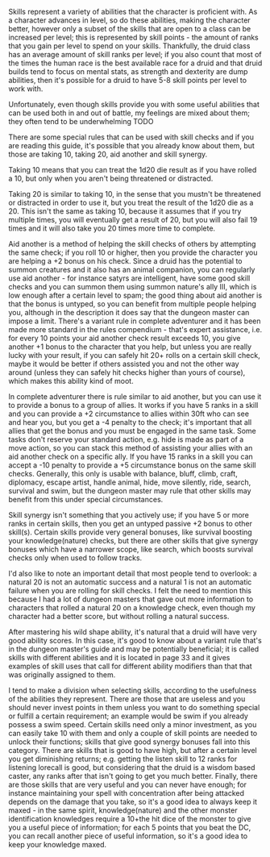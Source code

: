 Skills represent a variety of abilities that the character is proficient with. As a character advances in level, so do these abilities, making the character better, however only a subset of the skills that are open to a class can be increased per level; this is represented by skill points - the amount of ranks that you gain per level to spend on your skills. Thankfully, the druid class has an average amount of skill ranks per level; if you also count that most of the times the human race is the best available race for a druid and that druid builds tend to focus on mental stats, as strength and dexterity are dump abilities, then it's possible for a druid to have 5-8 skill points per level to work with. 

Unfortunately, even though skills provide you with some useful abilities that can be used both in and out of battle, my feelings are mixed about them; they often tend to be underwhelming TODO 

There are some special rules that can be used with skill checks and if you are reading this guide, it's possible that you already know about them, but those are taking 10, taking 20, aid another and skill synergy. 

Taking 10 means that you can treat the 1d20 die result as if you have rolled a 10, but only when you aren't being threatened or distracted. 

Taking 20 is similar to taking 10, in the sense that you mustn't be threatened or distracted in order to use it, but you treat the result of the 1d20 die as a 20. This isn't the same as taking 10, because it assumes that if you try multiple times, you will eventually get a result of 20, but you will also fail 19 times and it will also take you 20 times more time to complete. 

Aid another is a method of helping the skill checks of others by attempting the same check; if you roll 10 or higher, then you provide the character you are helping a +2 bonus on his check. Since a druid has the potential to summon creatures and it also has an animal companion, you can regularly use aid another - for instance satyrs are intelligent, have some good skill checks and you can summon them using summon nature's ally III, which is low enough after a certain level to spam; the good thing about aid another is that the bonus is untyped, so you can benefit from multiple people helping you, although in the description it does say that the dungeon master can impose a limit. There's a variant rule in complete adventurer and it has been made more standard in the rules compendium - that's expert assistance, i.e. for every 10 points your aid another check result exceeds 10, you give another +1 bonus to the character that you help, but unless you are really lucky with your result, if you can safely hit 20+ rolls on a certain skill check, maybe it would be better if others assisted you and not the other way around (unless they can safely hit checks higher than yours of course), which makes this ability kind of moot. 

In complete adventurer there is rule similar to aid another, but you can use it to provide a bonus to a group of allies. It works if you have 5 ranks in a skill and you can provide a +2 circumstance to allies within 30ft who can see and hear you, but you get a -4 penalty to the check; it's important that all allies that get the bonus and you must be engaged in the same task. Some tasks don't reserve your standard action, e.g. hide is made as part of a move action, so you can stack this method of assisting your allies with an aid another check on a specific ally. If you have 15 ranks in a skill you can accept a -10 penalty to provide a +5 circumstance bonus on the same skill checks. Generally, this only is usable with balance, bluff, climb, craft, diplomacy, escape artist, handle animal, hide, move silently, ride, search, survival and swim, but the dungeon master may rule that other skills may benefit from this under special circumstances. 

Skill synergy isn't something that you actively use; if you have 5 or more ranks in certain skills, then you get an untyped passive +2 bonus to other skill(s). Certain skills provide very general bonuses, like survival boosting your knowledge(nature) checks, but there are other skills that give synergy bonuses which have a narrower scope, like search, which boosts survival checks only when used to follow tracks. 

I'd also like to note an important detail that most people tend to overlook: a natural 20 is not an automatic success and a natural 1 is not an automatic failure when you are rolling for skill checks. I felt the need to mention this because I had a lot of dungeon masters that gave out more information to characters that rolled a natural 20 on a knowledge check, even though my character had a better score, but without rolling a natural success. 

After mastering his wild shape ability, it's natural that a druid will have very good ability scores. In this case, it's good to know about a variant rule that's in the dungeon master's guide and may be potentially beneficial; it is called skills with different abilities and it is located in page 33 and it gives examples of skill uses that call for different ability modifiers than that that was originally assigned to them. 

I tend to make a division when selecting skills, according to the usefulness of the abilities they represent. There are those that are useless and you should never invest points in them unless you want to do something special or fulfill a certain requirement; an example would be swim if you already possess a swim speed. Certain skills need only a minor investment, as you can easily take 10 with them and only a couple of skill points are needed to unlock their functions; skills that give good synergy bonuses fall into this category. There are skills that is good to have high, but after a certain level you get diminishing returns; e.g. getting the listen skill to 12 ranks for listening lorecall is good, but considering that the druid is a wisdom based caster, any ranks after that isn't going to get you much better. Finally, there are those skills that are very useful and you can never have enough; for instance maintaining your spell with concentration after being attacked depends on the damage that you take, so it's a good idea to always keep it maxed - in the same spirit, knowledge(nature) and the other monster identification knowledges require a 10+the hit dice of the monster to give you a useful piece of information; for each 5 points that you beat the DC, you can recall another piece of useful information, so it's a good idea to keep your knowledge maxed.
